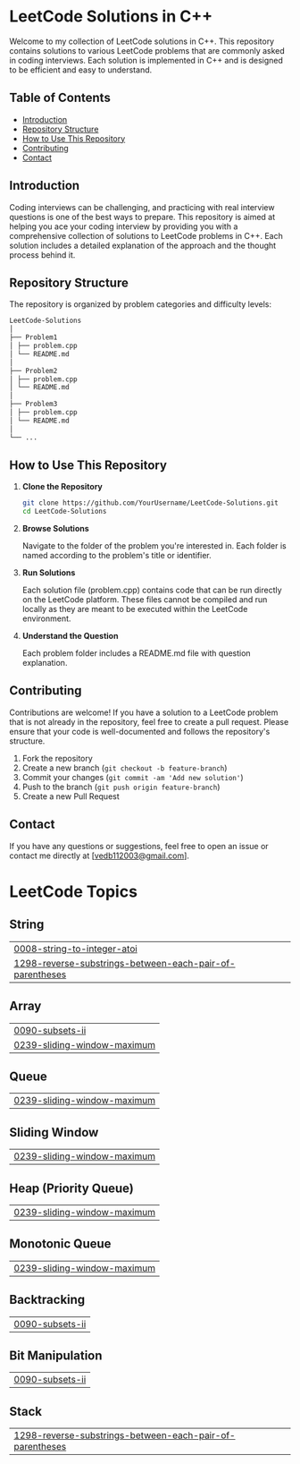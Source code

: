 # LeetCode Solutions in C++

Welcome to my collection of LeetCode solutions in C++. This repository contains solutions to various LeetCode problems that are commonly asked in coding interviews. Each solution is implemented in C++ and is designed to be efficient and easy to understand.

## Table of Contents

- [Introduction](#introduction)
- [Repository Structure](#repository-structure)
- [How to Use This Repository](#how-to-use-this-repository)
- [Contributing](#contributing)
- [Contact](#contact)

## Introduction

Coding interviews can be challenging, and practicing with real interview questions is one of the best ways to prepare. This repository is aimed at helping you ace your coding interview by providing you with a comprehensive collection of solutions to LeetCode problems in C++. Each solution includes a detailed explanation of the approach and the thought process behind it.

## Repository Structure

The repository is organized by problem categories and difficulty levels:
```bash
LeetCode-Solutions
│
├── Problem1
│ ├── problem.cpp
│ └── README.md
│
├── Problem2
│ ├── problem.cpp
│ └── README.md
│
├── Problem3
│ ├── problem.cpp
│ └── README.md
│
└── ...
```

## How to Use This Repository

1. **Clone the Repository**

   ```bash
   git clone https://github.com/YourUsername/LeetCode-Solutions.git
   cd LeetCode-Solutions
2. **Browse Solutions**

   Navigate to the folder of the problem you're interested in. Each folder is named according to the problem's title or identifier.
3. **Run Solutions**

   Each solution file (problem.cpp) contains code that can be run directly on the LeetCode platform. These files cannot be compiled and run locally as they are meant to be executed within the LeetCode environment.

4. **Understand the Question**

   Each problem folder includes a README.md file with question explanation.

## Contributing

Contributions are welcome! If you have a solution to a LeetCode problem that is not already in the repository, feel free to create a pull request. Please ensure that your code is well-documented and follows the repository's structure.

1. Fork the repository
2. Create a new branch (`git checkout -b feature-branch`)
3. Commit your changes (`git commit -am 'Add new solution'`)
4. Push to the branch (`git push origin feature-branch`)
5. Create a new Pull Request

## Contact

If you have any questions or suggestions, feel free to open an issue or contact me directly at [vedb112003@gmail.com].





<!---LeetCode Topics Start-->
# LeetCode Topics
## String
|  |
| ------- |
| [0008-string-to-integer-atoi](https://github.com/Ved1103/LEETCODE-SOLUTIONS/tree/master/0008-string-to-integer-atoi) |
| [1298-reverse-substrings-between-each-pair-of-parentheses](https://github.com/Ved1103/LEETCODE-SOLUTIONS/tree/master/1298-reverse-substrings-between-each-pair-of-parentheses) |
## Array
|  |
| ------- |
| [0090-subsets-ii](https://github.com/Ved1103/LEETCODE-SOLUTIONS/tree/master/0090-subsets-ii) |
| [0239-sliding-window-maximum](https://github.com/Ved1103/LEETCODE-SOLUTIONS/tree/master/0239-sliding-window-maximum) |
## Queue
|  |
| ------- |
| [0239-sliding-window-maximum](https://github.com/Ved1103/LEETCODE-SOLUTIONS/tree/master/0239-sliding-window-maximum) |
## Sliding Window
|  |
| ------- |
| [0239-sliding-window-maximum](https://github.com/Ved1103/LEETCODE-SOLUTIONS/tree/master/0239-sliding-window-maximum) |
## Heap (Priority Queue)
|  |
| ------- |
| [0239-sliding-window-maximum](https://github.com/Ved1103/LEETCODE-SOLUTIONS/tree/master/0239-sliding-window-maximum) |
## Monotonic Queue
|  |
| ------- |
| [0239-sliding-window-maximum](https://github.com/Ved1103/LEETCODE-SOLUTIONS/tree/master/0239-sliding-window-maximum) |
## Backtracking
|  |
| ------- |
| [0090-subsets-ii](https://github.com/Ved1103/LEETCODE-SOLUTIONS/tree/master/0090-subsets-ii) |
## Bit Manipulation
|  |
| ------- |
| [0090-subsets-ii](https://github.com/Ved1103/LEETCODE-SOLUTIONS/tree/master/0090-subsets-ii) |
## Stack
|  |
| ------- |
| [1298-reverse-substrings-between-each-pair-of-parentheses](https://github.com/Ved1103/LEETCODE-SOLUTIONS/tree/master/1298-reverse-substrings-between-each-pair-of-parentheses) |
<!---LeetCode Topics End-->